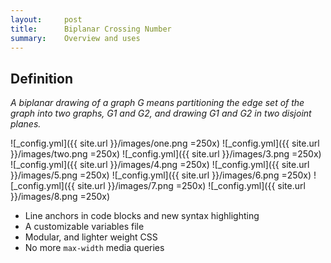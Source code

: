 ```yaml
---
layout:     post
title:      Biplanar Crossing Number
summary:    Overview and uses
---
```


## Definition

_A biplanar drawing of a graph G means partitioning the edge set of the graph into two
graphs, G1 and G2, and drawing G1 and G2 in two disjoint planes._

![_config.yml]({{ site.url }}/images/one.png =250x)
![_config.yml]({{ site.url }}/images/two.png =250x)
![_config.yml]({{ site.url }}/images/3.png =250x)
![_config.yml]({{ site.url }}/images/4.png =250x)
![_config.yml]({{ site.url }}/images/5.png =250x)
![_config.yml]({{ site.url }}/images/6.png =250x)
![_config.yml]({{ site.url }}/images/7.png =250x)
![_config.yml]({{ site.url }}/images/8.png =250x)

* Line anchors in code blocks and new syntax highlighting
* A customizable variables file
* Modular, and lighter weight CSS
* No more `max-width` media queries
